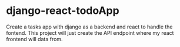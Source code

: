 # django-react-todoApp

Create a tasks app with django as a backend and react to handle the fontend.
This project will just create the API endpoint where my react frontend will data from.
